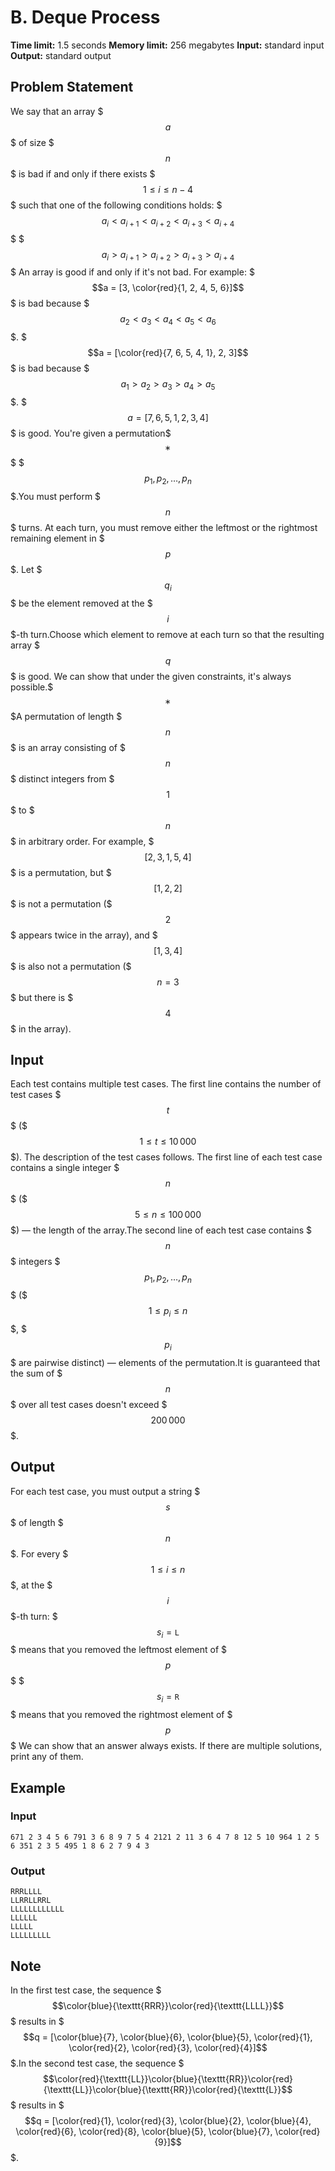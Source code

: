 # B. Deque Process

**Time limit:** 1.5 seconds
**Memory limit:** 256 megabytes
**Input:** standard input
**Output:** standard output

## Problem Statement

We say that an array $$$a$$$ of size $$$n$$$ is bad if and only if there exists $$$1 \leq i \leq n - 4$$$ such that one of the following conditions holds:  $$$a_i < a_{i+1} < a_{i+2} < a_{i+3} < a_{i+4}$$$  $$$a_i > a_{i+1} > a_{i+2} > a_{i+3} > a_{i+4}$$$ An array is good if and only if it's not bad. For example:   $$$a = [3, \color{red}{1, 2, 4, 5, 6}]$$$ is bad because $$$a_2 < a_3 < a_4 < a_5 < a_6$$$.  $$$a = [\color{red}{7, 6, 5, 4, 1}, 2, 3]$$$ is bad because $$$a_1 > a_2 > a_3 > a_4 > a_5$$$.  $$$a = [7, 6, 5, 1, 2, 3, 4]$$$ is good. You're given a permutation$$$^{\text{∗}}$$$ $$$p_1, p_2, \ldots, p_n$$$.You must perform $$$n$$$ turns. At each turn, you must remove either the leftmost or the rightmost remaining element in $$$p$$$. Let $$$q_i$$$ be the element removed at the $$$i$$$-th turn.Choose which element to remove at each turn so that the resulting array $$$q$$$ is good. We can show that under the given constraints, it's always possible.$$$^{\text{∗}}$$$A permutation of length $$$n$$$ is an array consisting of $$$n$$$ distinct integers from $$$1$$$ to $$$n$$$ in arbitrary order. For example, $$$[2,3,1,5,4]$$$ is a permutation, but $$$[1,2,2]$$$ is not a permutation ($$$2$$$ appears twice in the array), and $$$[1,3,4]$$$ is also not a permutation ($$$n=3$$$ but there is $$$4$$$ in the array).

## Input

Each test contains multiple test cases. The first line contains the number of test cases $$$t$$$ ($$$1 \le t \le 10\,000$$$). The description of the test cases follows. The first line of each test case contains a single integer $$$n$$$ ($$$5 \leq n \leq 100\,000$$$) — the length of the array.The second line of each test case contains $$$n$$$ integers $$$p_1, p_2, \ldots, p_n$$$ ($$$1 \leq p_i \leq n$$$, $$$p_i$$$ are pairwise distinct) — elements of the permutation.It is guaranteed that the sum of $$$n$$$ over all test cases doesn't exceed $$$200\,000$$$.

## Output

For each test case, you must output a string $$$s$$$ of length $$$n$$$. For every $$$1 \leq i \leq n$$$, at the $$$i$$$-th turn:   $$$s_i = \texttt{L}$$$ means that you removed the leftmost element of $$$p$$$  $$$s_i = \texttt{R}$$$ means that you removed the rightmost element of $$$p$$$ We can show that an answer always exists. If there are multiple solutions, print any of them.

## Example

### Input
```
671 2 3 4 5 6 791 3 6 8 9 7 5 4 2121 2 11 3 6 4 7 8 12 5 10 964 1 2 5 6 351 2 3 5 495 1 8 6 2 7 9 4 3
```

### Output
```
RRRLLLL
LLRRLLRRL
LLLLLLLLLLLL
LLLLLL
LLLLL
LLLLLLLLL
```

## Note

In the first test case, the sequence $$$\color{blue}{\texttt{RRR}}\color{red}{\texttt{LLLL}}$$$ results in $$$q = [\color{blue}{7}, \color{blue}{6}, \color{blue}{5}, \color{red}{1}, \color{red}{2}, \color{red}{3}, \color{red}{4}]$$$.In the second test case, the sequence $$$\color{red}{\texttt{LL}}\color{blue}{\texttt{RR}}\color{red}{\texttt{LL}}\color{blue}{\texttt{RR}}\color{red}{\texttt{L}}$$$ results in $$$q = [\color{red}{1}, \color{red}{3}, \color{blue}{2}, \color{blue}{4}, \color{red}{6}, \color{red}{8}, \color{blue}{5}, \color{blue}{7}, \color{red}{9}]$$$.